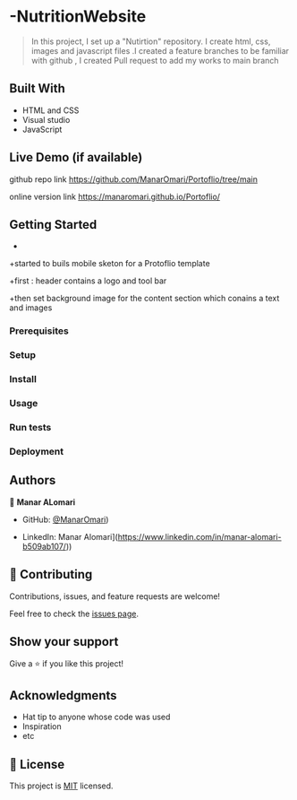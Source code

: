 # -NutritionWebsite

> In this project, I set up a "Nutirtion" repository. I create html, css, images and javascript files  .I created a feature  branches to be familiar with github , I created Pull request to add my works to main branch

## Built With

- HTML and CSS
- Visual studio
- JavaScript 

## Live Demo (if available)
github repo link 
https://github.com/ManarOmari/Portoflio/tree/main

online version link 
https://manaromari.github.io/Portoflio/


## Getting Started


-

+started to buils mobile sketon for a Protoflio template 

+first : header contains a logo and tool bar 

+then set background image for the content section which conains a text and images 

### Prerequisites

### Setup

### Install

### Usage

### Run tests

### Deployment



## Authors

👤 **Manar ALomari**

- GitHub: [@ManarOmari](https://github.com/ManarOmari))

- LinkedIn: Manar Alomari](https://www.linkedin.com/in/manar-alomari-b509ab107/))



## 🤝 Contributing

Contributions, issues, and feature requests are welcome!

Feel free to check the [issues page](../../issues/).

## Show your support

Give a ⭐️ if you like this project!

## Acknowledgments

- Hat tip to anyone whose code was used
- Inspiration
- etc

## 📝 License

This project is [MIT](./MIT.md) licensed.
